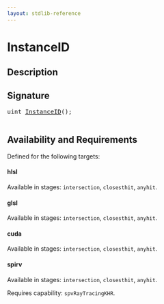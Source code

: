```yaml
---
layout: stdlib-reference
---
```


# InstanceID

## Description





## Signature 

<pre>
<span class="code_keyword">uint</span> <a href="/stdlib-reference/global-decls/instanceid-089">InstanceID</a>();

</pre>

## Availability and Requirements

Defined for the following targets:

#### hlsl
Available in stages: `intersection`, `closesthit`, `anyhit`.

#### glsl
Available in stages: `intersection`, `closesthit`, `anyhit`.

#### cuda
Available in stages: `intersection`, `closesthit`, `anyhit`.

#### spirv
Available in stages: `intersection`, `closesthit`, `anyhit`.

Requires capability: `spvRayTracingKHR`.



